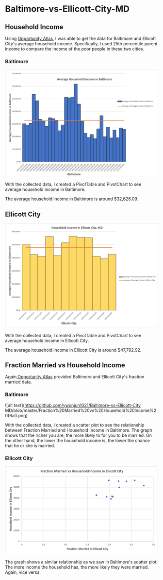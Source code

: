 # Baltimore-vs-Ellicott-City-MD

## Household Income

Using [Opportunity Atlas](https://www.opportunityatlas.org), I was able to get the data for Baltimore and Ellicott City's average household income.
Specifically, I used 25th percentile parent income to compare the income of the poor people in these two cities.

### Baltimore
![alt_text](https://github.com/ywonjun1021/Baltimore-vs-Ellicott-City-MD/blob/master/Baltimore%20Household%20Income.png)

With the collected data, I created a PivotTable and PivotChart to see average household income in Baltimore.

The average household income in Baltimore is around $32,626.09.

## Ellicott City
![alt_text](https://github.com/ywonjun1021/Baltimore-vs-Ellicott-City-MD/blob/master/Household%20Income%20Ellicott%20City.png)

With the collected data, I created a PivotTable and PivotChart to see average household income in Ellicott City.

The average household income in Ellicott City is around $47,792.92.


## Fraction Married vs Household Income 

Again,[Opportunity Atlas](https://www.opportunityatlas.org) provided Baltimore and Ellicott City's fraction married data. 

### Baltimore
![alt text](https://github.com/ywonjun1021/Baltimore-vs-Ellicott-City  MD/blob/master/Fraction%20Married%20vs%20Household%20Income%20(Bal).png)

With the collected data, I created a scatter plot to see the relationship between Fraction Married and Household Income in Baltimore.
The graph shows that the richer you are, the more likely to for you to be married. On the other hand, the lower the household income is, the lower the chance that he or she is married. 

### Ellicott City 
![alt text](https://github.com/ywonjun1021/Baltimore-vs-Ellicott-City-MD/blob/master/Fraction%20Married%20vs%20Household%20Income%20(EC).png)

The graph shows a similar relationship as we saw in Baltimore's scatter plot. The more income the household has, the more likely they were married. Again, vice versa. 









